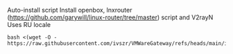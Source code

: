 Auto-install script 
Install openbox, lnxrouter (https://github.com/garywill/linux-router/tree/master) script and V2rayN
Uses RU locale
```
bash <(wget -O - https://raw.githubusercontent.com/ivszr/VMWareGateway/refs/heads/main/install.sh)
```
